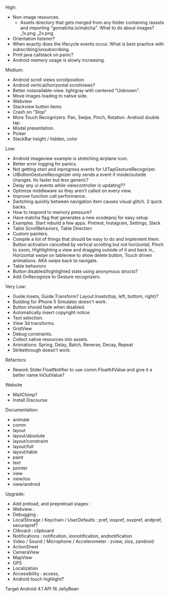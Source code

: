 High:
* Non-image resources.
    * Assets directory that gets merged from any folder containing /assets and importing "gomatcha.io/matcha". What to do about images? _1x.png _2x.png
* Orientation listener?
* When exactly does the lifecycle events occur. What is best practice with subscribing/unsubscribing.
* Print java callstack on panic?
* Android memory usage is slowly increasing.

Medium:
* Android scroll views scrollposition
* Android vertical/horizontal scrollviews?
* Better notavailable-view. lightgray with centered "Unknown".
* Move images loading to native side.
* Webview
* Stackview button items
* Crash on "Stop"
* More Touch Recognizers: Pan, Swipe, Pinch, Rotation. Android double tap.
* Modal presentation.
* Picker
* StackBar height / hidden, color

Low:
* Android imageview example is stretching airplane icon.
* Better error logging for panics.
* Not getting start and inprogress events for UITapGestureRecognizer.
* UIButtonGestureRecognizer only sends a event if inside/outside changes. Its faster but less generic?
* Delay any ui events while viewcontroller is updating??
* Optimize middleware so they aren't called on every view.
* Improve function call performance.
* Switching quickly between navigation item causes visual glitch. 2 quick backs.
* How to respond to memory pressure?
* Have matcha flag that generates a new xcodeproj for easy setup.
* Examples. Start rebuild a few apps. Pintrest, Instagram, Settings, Slack
* Table ScrollBehaviors, Table Direction
* Custom painters.
* Compile a list of things that should be easy to do and implement them. Button activation cancelled by vertical scrolling but not horizontal, Pinch to zoom, Highlighting a view and dragging outside of it and back in., Horizontal swipe on tableview to show delete button, Touch driven animations. AKA swipe back to navigate.
* Table behaviors
* Button disabled/highlighted state using anonymous structs?
* Add OnRecognize to Gesture recognizers.

Very Low:
* Guide.Insets, Guide.Transform? Layout.Insets(top, left, bottom, right)?
* Building for iPhone 5 Simulator doesn't work.
* Button should fade when disabled.
* Automatically insert copyright notice.
* Text selection.
* View 3d transforms.
* GridView
* Debug constraints.
* Collect native resources into assets.
* Animations: Spring, Delay, Batch, Reverse, Decay, Repeat
* Strikethrough doesn't work.

Refactors:
* Rework Slider.FloatNotifier to use comm.Float64Value and give it a better name InOutValue?

Website
* MailChimp?
* Install Discourse

Documentation:
* animate
* comm
* layout
* layout/absolute
* layout/constraint
* layout/full
* layout/table
* paint
* text
* pointer
* view
* view/ios
* view/android

Upgrade:
* Add preload, and prepreload stages :
* Webview : 
* Debugging : 
* LocalStorage / Keychain / UserDefaults : pref, iospref, osxpref, andpref, securepref?
* Cliboard : clipboard
* Notifications : notification, iosnotification, andnotification
* Video / Sound / Microphone / Accelerometer : zview, zios, zandroid
* ActionSheet
* CameraView
* MapView
* GPS
* Localization
* Accessibility : access, 
* Android touch highlight?

Target Android 4.1 API 16 JellyBean